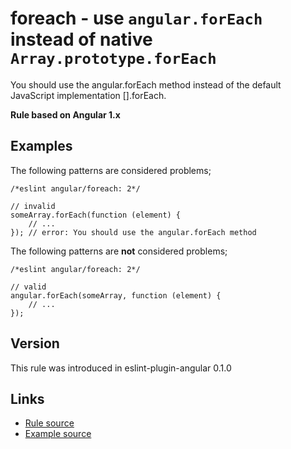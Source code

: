<!-- WARNING: Generated documentation. Edit docs and examples in the rule and examples file ('rules/foreach.js', 'examples/foreach.js'). -->

# foreach - use `angular.forEach` instead of native `Array.prototype.forEach`

You should use the angular.forEach method instead of the default JavaScript implementation [].forEach.

**Rule based on Angular 1.x**

## Examples

The following patterns are considered problems;

    /*eslint angular/foreach: 2*/

    // invalid
    someArray.forEach(function (element) {
        // ...
    }); // error: You should use the angular.forEach method

The following patterns are **not** considered problems;

    /*eslint angular/foreach: 2*/

    // valid
    angular.forEach(someArray, function (element) {
        // ...
    });

## Version

This rule was introduced in eslint-plugin-angular 0.1.0

## Links

* [Rule source](../rules/foreach.js)
* [Example source](../examples/foreach.js)
